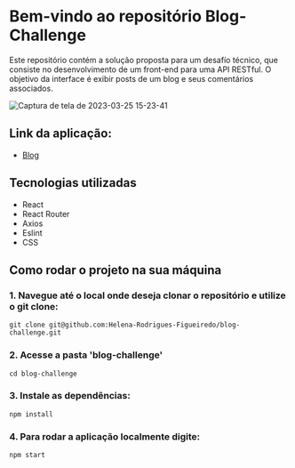 # Bem-vindo ao repositório Blog-Challenge

Este repositório contém a solução proposta para um desafío técnico, que consiste no desenvolvimento de um front-end para uma API RESTful. O objetivo da interface é exibir posts de um blog e seus comentários associados.

![Captura de tela de 2023-03-25 15-23-41](https://user-images.githubusercontent.com/99517204/227734877-72e8f8c3-b74a-4053-b0a8-3cdc47c14052.png)

## Link da aplicação:
* [Blog](https://blogspot-challenge.surge.sh/)

## Tecnologias utilizadas
* React
* React Router
* Axios
* Eslint
* CSS

## Como rodar o projeto na sua máquina 

### 1. Navegue até o local onde deseja clonar o repositório e utilize o git clone:
```
git clone git@github.com:Helena-Rodrigues-Figueiredo/blog-challenge.git
```

### 2. Acesse a pasta 'blog-challenge'
```
cd blog-challenge
```

### 3. Instale as dependências:
```
npm install
```


### 4. Para rodar a aplicação localmente digite:
```
npm start
```
